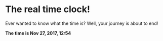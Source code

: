 # The real time clock!

Ever wanted to know what the time is? Well, your journey is about to end!

**The time is Nov 27, 2017, 12:54**